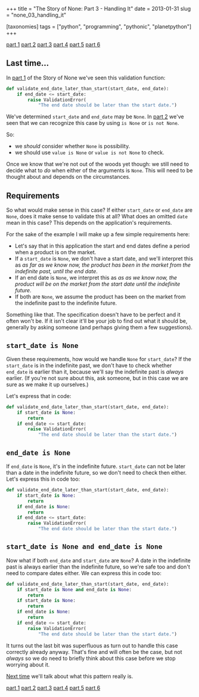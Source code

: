 +++
title = "The Story of None: Part 3 - Handling It"
date = 2013-01-31
slug = "none_03_handling_it"

[taxonomies]
tags = ["python", "programming", "pythonic", "planetpython"]
+++

[part 1](@/posts/none_01_the_beginning.md)
[part 2](@/posts/none_02_recognizing.md)
[part 3](@/posts/none_03_handling.md)
[part 4](@/posts/none_04_guard_clauses.md)
[part 5](@/posts/none_05_more_on_guarding.md)
[part 6](@/posts/none_06_avoiding_it.md)

## Last time...

In [part 1](@/posts/none_01_the_beginning.md) of the Story of None we've seen this validation function:

```python
def validate_end_date_later_than_start(start_date, end_date):
    if end_date <= start_date:
        raise ValidationError(
            "The end date should be later than the start date.")
```

We've determined `start_date` and `end_date` may be `None`. In [part
2](@/posts/none_02_recognizing.md) we've seen that we can recognize this case by using `is None` or
`is not None`.

So:

- we _should_ consider whether `None` is possibility.
- we should use `value is None` or `value is not None` to check.

Once we know that we're not out of the woods yet though: we still need
to decide what to _do_ when either of the arguments is `None`. This will
need to be thought about and depends on the circumstances.

## Requirements

So what would make sense in this case? If either `start_date` or
`end_date` are `None`, does it make sense to validate this at all? What
does an omitted `date` mean in this case? This depends on the
application's requirements.

For the sake of the example I will make up a few simple requirements
here:

- Let's say that in this application the start and end dates define a
  period when a product is on the market.
- If a `start_date` is `None`, we don't have a start date, and we'll
  interpret this as _as far as we know now, the product has been in the
  market from the indefinite past, until the end date_.
- If an end date is `None`, we interpret this as _as as we know now, the
  product will be on the market from the start date until the indefinite
  future_.
- If both are `None`, we assume the product has been on the market from
  the indefinite past to the indefinite future.

Something like that. The specification doesn't have to be perfect and it
often won't be. If it isn't clear it'll be your job to find out what it
should be, generally by asking someone (and perhaps giving them a few
suggestions).

## `start_date is None`

Given these requirements, how would we handle `None` for `start_date`?
If the `start_date` is in the indefinite past, we don't have to check
whether `end_date` is earlier than it, because we'll say the indefinite
past is _always_ earlier. (If you're not sure about this, ask someone,
but in this case we are sure as we make it up ourselves.)

Let's express that in code:

```python
def validate_end_date_later_than_start(start_date, end_date):
    if start_date is None:
        return
    if end_date <= start_date:
        raise ValidationError(
            "The end date should be later than the start date.")
```

## `end_date is None`

If `end_date` is `None`, it's in the indefinite future. `start_date` can
not be later than a date in the indefinite future, so we don't need to
check then either. Let's express this in code too:

```python
def validate_end_date_later_than_start(start_date, end_date):
    if start_date is None:
        return
    if end_date is None:
        return
    if end_date <= start_date:
        raise ValidationError(
            "The end date should be later than the start date.")
```

## `start_date is None and end_date is None`

Now what if both `end_date` and `start_date` are `None`? A date in the
indefinite past is always earlier than the indefinite future, so we're
safe too and don't need to compare dates either. We can express this in
code too:

```python
def validate_end_date_later_than_start(start_date, end_date):
    if start_date is None and end_date is None:
        return
    if start_date is None:
        return
    if end_date is None:
        return
    if end_date <= start_date:
        raise ValidationError(
            "The end date should be later than the start date.")
```

It turns out the last bit was superfluous as turn out to handle this
case correctly already anyway. That's fine and will often be the case,
but not _always_ so we do need to briefly think about this case before
we stop worrying about it.

[Next time](@/posts/none_04_guard_clauses.md)
we'll talk about what this pattern really is.

[part 1](@/posts/none_01_the_beginning.md)
[part 2](@/posts/none_02_recognizing.md)
[part 3](@/posts/none_03_handling.md)
[part 4](@/posts/none_04_guard_clauses.md)
[part 5](@/posts/none_05_more_on_guarding.md)
[part 6](@/posts/none_06_avoiding_it.md)
